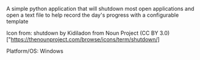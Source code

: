A simple python application that will shutdown most open applications and open a text file to help record the day's progress with a configurable template

Icon from: shutdown by Kidiladon from Noun Project (CC BY 3.0) ["https://thenounproject.com/browse/icons/term/shutdown/]

Platform/OS: Windows